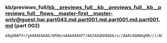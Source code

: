### kb/previews_full/kb__previews_full__kb__previews_full__kb__previews_full__flows__master-first__master-only@guest.har.part043.md.part001.md.part001.md.part001.md (part 002)

```md
AAgABAP3+/gAAAAEAAAD/AP0A/wAAAAAAAP7/AAIAAQADAQEA/v//AAACAQABAgMA////AP7//gD8/f8AAgABAAAAAAACAQEAAgICAPz9/QACAQEA/v7/AAMCBAAA//0A/v3+AAIDAwABAQEAAQEAAP/+
```

```
